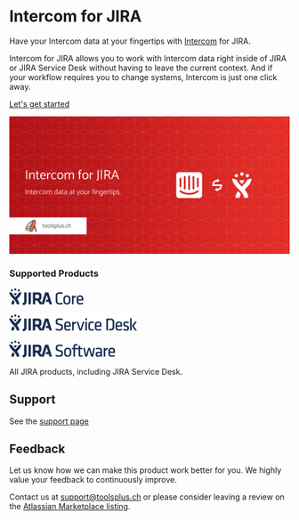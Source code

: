 # Intercom for JIRA

Have your Intercom data at your fingertips with [Intercom](https://www.intercom.com/) for JIRA.

Intercom for JIRA allows you to work with Intercom data right inside of JIRA or 
JIRA Service Desk without having to leave the current context. And if your workflow 
requires you to change systems, Intercom is just one click away.

[Let's get started](GettingStarted.md)

![Local Image](/assets/addons/intercom/Banner.jpeg) 

### Supported Products

![Local Image](/assets/atlassian/products/jiraCore.png)

![Local Image](/assets/atlassian/products/jiraServiceDesk.png)
 
![Local Image](/assets/atlassian/products/jiraSoftware.png)

All JIRA products, including JIRA Service Desk. 

## Support

See the [support page](/pages/support.md)

## Feedback

Let us know how we can make this product work better for you. We highly value 
your feedback to continuously improve.

Contact us at [support@toolsplus.ch](mailto:support@toolsplus.ch) or please 
consider leaving a review on the [Atlassian Marketplace listing](https://marketplace.atlassian.com/plugins/io.toolsplus.atlassian.connect.jira.intercom/cloud/reviews).

